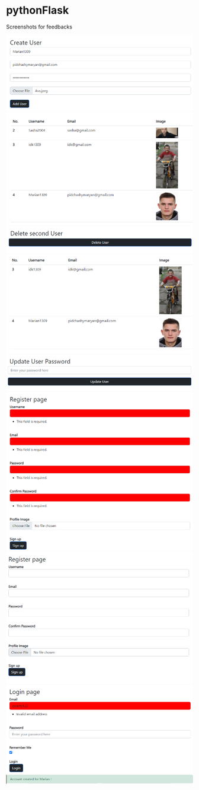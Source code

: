 # pythonFlask

Screenshots for feedbacks

<img src="./screenshots/1.png" />
<img src="./screenshots/2.png" />
<img src="./screenshots/3.png" />
<img src="./screenshots/4.png" />
<img src="./screenshots/5.png" />
<img src="./screenshots/6.png" />
<img src="./screenshots/7.png" />
<img src="./screenshots/8.png" />
<img src="./screenshots/9.png" />
